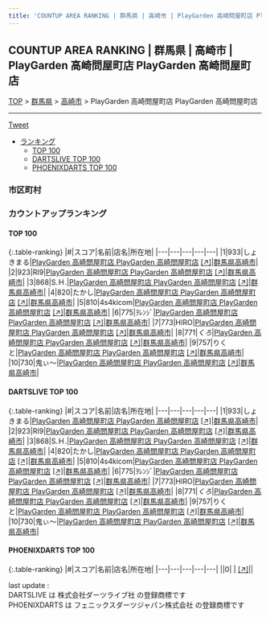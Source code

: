 ```yaml
---
title: 'COUNTUP AREA RANKING | 群馬県 | 高崎市 | PlayGarden 高崎問屋町店 PlayGarden 高崎問屋町店'
---
```

## COUNTUP AREA RANKING | 群馬県 | 高崎市 | PlayGarden 高崎問屋町店 PlayGarden 高崎問屋町店

[TOP](/darts/rank/) > [群馬県](/darts/rank/群馬県/) > [高崎市](/darts/rank/群馬県/高崎市/) > PlayGarden 高崎問屋町店 PlayGarden 高崎問屋町店

___

<a href="https://twitter.com/share?ref_src=twsrc%5Etfw" data-text="COUNTUP AREA RANKING | 群馬県高崎市PlayGarden 高崎問屋町店 PlayGarden 高崎問屋町店" class="twitter-share-button" data-hashtags="DARTSLIVE,PHOENIXDARTS,darts,ダーツ" data-show-count="false">Tweet</a>

* [ランキング](#カウントアップランキング)
    * [TOP 100](#top-100)
    * [DARTSLIVE TOP 100](#dartslive-top-100)
    * [PHOENIXDARTS TOP 100](#phoenixdarts-top-100)

### 市区町村

<ul>

</ul>

### カウントアップランキング

#### TOP 100



{:.table-ranking}
|#|スコア|名前|店名|所在地|
|---|---|---|---|---|
|1|933|<span class="rank-name-dl">しょきまる</span>|<a href="/darts/rank/shops/4ca34250885dd3c258d385ea46352d8f.html">PlayGarden 高崎問屋町店 PlayGarden 高崎問屋町店</a> <a href="https://search.dartslive.com/jp/shop/4ca34250885dd3c258d385ea46352d8f">[↗]</a>|<a href="/darts/rank/群馬県/高崎市">群馬県高崎市</a>|
|2|923|<span class="rank-name-dl">RI9</span>|<a href="/darts/rank/shops/4ca34250885dd3c258d385ea46352d8f.html">PlayGarden 高崎問屋町店 PlayGarden 高崎問屋町店</a> <a href="https://search.dartslive.com/jp/shop/4ca34250885dd3c258d385ea46352d8f">[↗]</a>|<a href="/darts/rank/群馬県/高崎市">群馬県高崎市</a>|
|3|868|<span class="rank-name-dl">S.Ｈ.</span>|<a href="/darts/rank/shops/4ca34250885dd3c258d385ea46352d8f.html">PlayGarden 高崎問屋町店 PlayGarden 高崎問屋町店</a> <a href="https://search.dartslive.com/jp/shop/4ca34250885dd3c258d385ea46352d8f">[↗]</a>|<a href="/darts/rank/群馬県/高崎市">群馬県高崎市</a>|
|4|820|<span class="rank-name-dl">たかし</span>|<a href="/darts/rank/shops/4ca34250885dd3c258d385ea46352d8f.html">PlayGarden 高崎問屋町店 PlayGarden 高崎問屋町店</a> <a href="https://search.dartslive.com/jp/shop/4ca34250885dd3c258d385ea46352d8f">[↗]</a>|<a href="/darts/rank/群馬県/高崎市">群馬県高崎市</a>|
|5|810|<span class="rank-name-dl">4s4kicom</span>|<a href="/darts/rank/shops/4ca34250885dd3c258d385ea46352d8f.html">PlayGarden 高崎問屋町店 PlayGarden 高崎問屋町店</a> <a href="https://search.dartslive.com/jp/shop/4ca34250885dd3c258d385ea46352d8f">[↗]</a>|<a href="/darts/rank/群馬県/高崎市">群馬県高崎市</a>|
|6|775|<span class="rank-name-dl">ｦﾚﾝｼﾞ</span>|<a href="/darts/rank/shops/4ca34250885dd3c258d385ea46352d8f.html">PlayGarden 高崎問屋町店 PlayGarden 高崎問屋町店</a> <a href="https://search.dartslive.com/jp/shop/4ca34250885dd3c258d385ea46352d8f">[↗]</a>|<a href="/darts/rank/群馬県/高崎市">群馬県高崎市</a>|
|7|773|<span class="rank-name-dl">HIRO</span>|<a href="/darts/rank/shops/4ca34250885dd3c258d385ea46352d8f.html">PlayGarden 高崎問屋町店 PlayGarden 高崎問屋町店</a> <a href="https://search.dartslive.com/jp/shop/4ca34250885dd3c258d385ea46352d8f">[↗]</a>|<a href="/darts/rank/群馬県/高崎市">群馬県高崎市</a>|
|8|771|<span class="rank-name-dl">*くろ*</span>|<a href="/darts/rank/shops/4ca34250885dd3c258d385ea46352d8f.html">PlayGarden 高崎問屋町店 PlayGarden 高崎問屋町店</a> <a href="https://search.dartslive.com/jp/shop/4ca34250885dd3c258d385ea46352d8f">[↗]</a>|<a href="/darts/rank/群馬県/高崎市">群馬県高崎市</a>|
|9|757|<span class="rank-name-dl">りくと</span>|<a href="/darts/rank/shops/4ca34250885dd3c258d385ea46352d8f.html">PlayGarden 高崎問屋町店 PlayGarden 高崎問屋町店</a> <a href="https://search.dartslive.com/jp/shop/4ca34250885dd3c258d385ea46352d8f">[↗]</a>|<a href="/darts/rank/群馬県/高崎市">群馬県高崎市</a>|
|10|730|<span class="rank-name-dl">鬼ぃ～</span>|<a href="/darts/rank/shops/4ca34250885dd3c258d385ea46352d8f.html">PlayGarden 高崎問屋町店 PlayGarden 高崎問屋町店</a> <a href="https://search.dartslive.com/jp/shop/4ca34250885dd3c258d385ea46352d8f">[↗]</a>|<a href="/darts/rank/群馬県/高崎市">群馬県高崎市</a>|


#### DARTSLIVE TOP 100



{:.table-ranking}
|#|スコア|名前|店名|所在地|
|---|---|---|---|---|
|1|933|<span class="rank-name-dl">しょきまる</span>|<a href="/darts/rank/shops/4ca34250885dd3c258d385ea46352d8f.html">PlayGarden 高崎問屋町店 PlayGarden 高崎問屋町店</a> <a href="https://search.dartslive.com/jp/shop/4ca34250885dd3c258d385ea46352d8f">[↗]</a>|<a href="/darts/rank/群馬県/高崎市">群馬県高崎市</a>|
|2|923|<span class="rank-name-dl">RI9</span>|<a href="/darts/rank/shops/4ca34250885dd3c258d385ea46352d8f.html">PlayGarden 高崎問屋町店 PlayGarden 高崎問屋町店</a> <a href="https://search.dartslive.com/jp/shop/4ca34250885dd3c258d385ea46352d8f">[↗]</a>|<a href="/darts/rank/群馬県/高崎市">群馬県高崎市</a>|
|3|868|<span class="rank-name-dl">S.Ｈ.</span>|<a href="/darts/rank/shops/4ca34250885dd3c258d385ea46352d8f.html">PlayGarden 高崎問屋町店 PlayGarden 高崎問屋町店</a> <a href="https://search.dartslive.com/jp/shop/4ca34250885dd3c258d385ea46352d8f">[↗]</a>|<a href="/darts/rank/群馬県/高崎市">群馬県高崎市</a>|
|4|820|<span class="rank-name-dl">たかし</span>|<a href="/darts/rank/shops/4ca34250885dd3c258d385ea46352d8f.html">PlayGarden 高崎問屋町店 PlayGarden 高崎問屋町店</a> <a href="https://search.dartslive.com/jp/shop/4ca34250885dd3c258d385ea46352d8f">[↗]</a>|<a href="/darts/rank/群馬県/高崎市">群馬県高崎市</a>|
|5|810|<span class="rank-name-dl">4s4kicom</span>|<a href="/darts/rank/shops/4ca34250885dd3c258d385ea46352d8f.html">PlayGarden 高崎問屋町店 PlayGarden 高崎問屋町店</a> <a href="https://search.dartslive.com/jp/shop/4ca34250885dd3c258d385ea46352d8f">[↗]</a>|<a href="/darts/rank/群馬県/高崎市">群馬県高崎市</a>|
|6|775|<span class="rank-name-dl">ｦﾚﾝｼﾞ</span>|<a href="/darts/rank/shops/4ca34250885dd3c258d385ea46352d8f.html">PlayGarden 高崎問屋町店 PlayGarden 高崎問屋町店</a> <a href="https://search.dartslive.com/jp/shop/4ca34250885dd3c258d385ea46352d8f">[↗]</a>|<a href="/darts/rank/群馬県/高崎市">群馬県高崎市</a>|
|7|773|<span class="rank-name-dl">HIRO</span>|<a href="/darts/rank/shops/4ca34250885dd3c258d385ea46352d8f.html">PlayGarden 高崎問屋町店 PlayGarden 高崎問屋町店</a> <a href="https://search.dartslive.com/jp/shop/4ca34250885dd3c258d385ea46352d8f">[↗]</a>|<a href="/darts/rank/群馬県/高崎市">群馬県高崎市</a>|
|8|771|<span class="rank-name-dl">*くろ*</span>|<a href="/darts/rank/shops/4ca34250885dd3c258d385ea46352d8f.html">PlayGarden 高崎問屋町店 PlayGarden 高崎問屋町店</a> <a href="https://search.dartslive.com/jp/shop/4ca34250885dd3c258d385ea46352d8f">[↗]</a>|<a href="/darts/rank/群馬県/高崎市">群馬県高崎市</a>|
|9|757|<span class="rank-name-dl">りくと</span>|<a href="/darts/rank/shops/4ca34250885dd3c258d385ea46352d8f.html">PlayGarden 高崎問屋町店 PlayGarden 高崎問屋町店</a> <a href="https://search.dartslive.com/jp/shop/4ca34250885dd3c258d385ea46352d8f">[↗]</a>|<a href="/darts/rank/群馬県/高崎市">群馬県高崎市</a>|
|10|730|<span class="rank-name-dl">鬼ぃ～</span>|<a href="/darts/rank/shops/4ca34250885dd3c258d385ea46352d8f.html">PlayGarden 高崎問屋町店 PlayGarden 高崎問屋町店</a> <a href="https://search.dartslive.com/jp/shop/4ca34250885dd3c258d385ea46352d8f">[↗]</a>|<a href="/darts/rank/群馬県/高崎市">群馬県高崎市</a>|


#### PHOENIXDARTS TOP 100



{:.table-ranking}
|#|スコア|名前|店名|所在地|
|---|---|---|---|---|
||0|<span class="rank-name-dl"> </span>|<a href="/darts/rank/shops/.html"></a> <a href="">[↗]</a>|<a href="/darts/rank//"></a>|


<div class="footer border-top border-gray-light mt-5 pt-3 text-right text-gray">
    last update : <span style="font-weight: italic" id="foot_last_modified"></span><br />
    DARTSLIVE は 株式会社ダーツライブ社 の登録商標です<br />
    PHOENIXDARTS は フェニックスダーツジャパン株式会社 の登録商標です<br />
</div>

<script src="https://cdnjs.cloudflare.com/ajax/libs/jquery.tablesorter/2.31.3/js/jquery.tablesorter.min.js" integrity="sha512-qzgd5cYSZcosqpzpn7zF2ZId8f/8CHmFKZ8j7mU4OUXTNRd5g+ZHBPsgKEwoqxCtdQvExE5LprwwPAgoicguNg==" crossorigin="anonymous" referrerpolicy="no-referrer"></script>
<link rel="stylesheet" href="https://cdnjs.cloudflare.com/ajax/libs/jquery.tablesorter/2.31.3/css/theme.default.min.css" integrity="sha512-wghhOJkjQX0Lh3NSWvNKeZ0ZpNn+SPVXX1Qyc9OCaogADktxrBiBdKGDoqVUOyhStvMBmJQ8ZdMHiR3wuEq8+w==" crossorigin="anonymous" referrerpolicy="no-referrer" />
<script>
$(function() {
    $(".table-ranking").tablesorter({sortList:[[0, 0]]});
    $("#foot_last_modified").text(formatDate(new Date(document.lastModified), 'yyyy-MM-dd HH:mm:ss'));
});
</script>

<script async src="https://platform.twitter.com/widgets.js" charset="utf-8"></script>